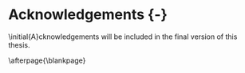 # Acknowledgements {-}

\initial{A}cknowledgements will be included in the final version of this thesis.

\afterpage{\blankpage}
